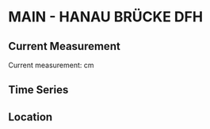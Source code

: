 # MAIN - HANAU BRÜCKE DFH

## Current Measurement

Current measurement: <Value topic="rivers/pegel-online/MAIN/HANAU_BRÜCKE_DFH/measurementValue"/> cm

## Time Series

<TimeSeries topic="rivers/pegel-online/MAIN/HANAU_BRÜCKE_DFH/measurementValue" period="week" />

## Location

<WorldMap>
  <Marker lat="50.12018029502036" lon="8.917580195300888" labelTopic="rivers/pegel-online/MAIN/HANAU_BRÜCKE_DFH" />
</WorldMap>
